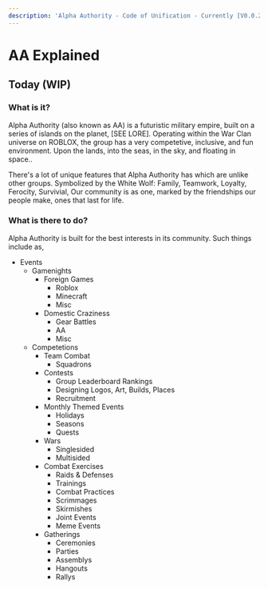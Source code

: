 ```yaml
---
description: 'Alpha Authority - Code of Unification - Currently [V0.0.21]'
---
```


# AA Explained

## Today \(WIP\)

### What is it?

Alpha Authority \(also known as AA\) is a futuristic military empire, built on a series of islands on the planet, \[SEE LORE\]. Operating within the War Clan universe on ROBLOX, the group has a very competetive, inclusive, and fun environment. Upon the lands, into the seas, in the sky, and floating in space..

There's a lot of unique features that Alpha Authority has which are unlike other groups. Symbolized by the White Wolf: Family, Teamwork, Loyalty, Ferocity, Survivial, Our community is as one, marked by the friendships our people make, ones that last for life.

### What is there to do?

Alpha Authority is built for the best interests in its community. Such things include as,

* Events 
  * Gamenights 
    * Foreign Games 
      * Roblox 
      * Minecraft 
      * Misc 
    * Domestic Craziness 
      * Gear Battles 
      * AA 
      * Misc 
  * Competetions 
    * Team Combat 
      * Squadrons 
    * Contests 
      * Group Leaderboard Rankings 
      * Designing Logos, Art, Builds, Places 
      * Recruitment 
    * Monthly Themed Events 
      * Holidays 
      * Seasons 
      * Quests 
    * Wars 
      * Singlesided 
      * Multisided 
    * Combat Exercises 
      * Raids & Defenses 
      * Trainings
      * Combat Practices
      * Scrimmages 
      * Skirmishes
      * Joint Events
      * Meme Events
    * Gatherings 
      * Ceremonies 
      * Parties 
      * Assemblys
      * Hangouts
      * Rallys

